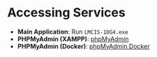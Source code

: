 # Accessing Services

- **Main Application**: Run `LMCIS-1DG4.exe`
- **PHPMyAdmin (XAMPP)**: [phpMyAdmin](http://localhost/phpmyadmin)
- **PHPMyAdmin (Docker)**: [phpMyAdmin Docker](http://localhost:8080)
